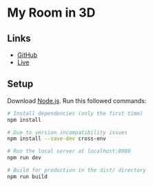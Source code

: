 # My Room in 3D

## Links

- [GitHub](https://github.com/brunosimon/my-room-in-3d)
- [Live](https://my-room-in-3d.vercel.app)

## Setup

Download [Node.js](https://nodejs.org/en/download/).
Run this followed commands:

``` bash
# Install dependencies (only the first time)
npm install

# Due to version incompatibility issues
npm install --save-dev cross-env

# Run the local server at localhost:8080
npm run dev

# Build for production in the dist/ directory
npm run build
```

